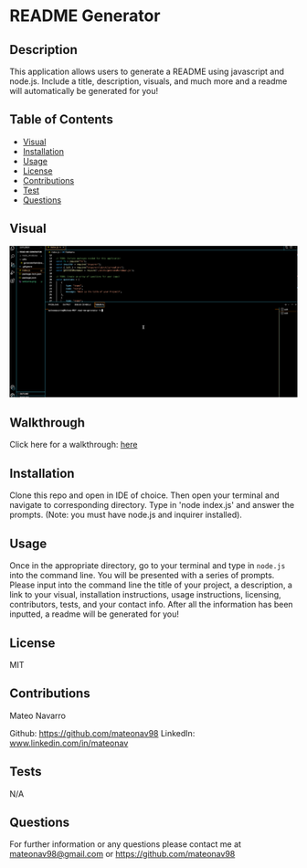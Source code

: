   # README Generator 

  ## Description
  This application allows users to generate a README using javascript and node.js. Include a title, description, visuals, and much more and a readme will automatically be generated for you!

  ## Table of Contents
  - [Visual](#visual)
  - [Installation](#installation)
  - [Usage](#usage)
  - [License](#license)
  - [Contributions](#contributing)
  - [Test](#tests)
  - [Questions](#questions)

  ## Visual 
  ![Alt Text](./walkthrough/readme-generator.gif)

  ## Walkthrough
  Click here for a walkthrough: [here](./walkthrough/readme-generator.gif)

  ## Installation
  Clone this repo and open in IDE of choice. Then open your terminal and navigate to corresponding directory. Type in 'node index.js' and answer the prompts. (Note: you must have node.js and inquirer installed).

  ## Usage
  Once in the appropriate directory, go to your terminal and type in `node.js` into the command line. You will be presented with a series of prompts. Please input into the command line the title of your project, a description, a link to your visual, installation instructions, usage instructions, licensing, contributors, tests, and your contact info. After all the information has been inputted, a readme will be generated for you!

  ## License
  MIT

  ## Contributions
  Mateo Navarro
  
  Github: https://github.com/mateonav98 
  LinkedIn: www.linkedin.com/in/mateonav

  ## Tests
  N/A

  ## Questions
  For further information or any questions please contact me at mateonav98@gmail.com or https://github.com/mateonav98 
